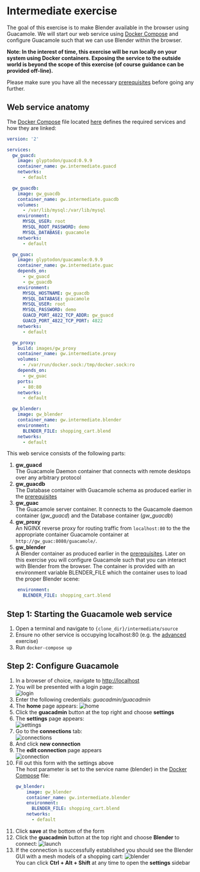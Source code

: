 # Intermediate exercise
The goal of this exercise is to make Blender available in the browser using Guacamole. We will start our web service using [Docker Compose](https://docs.docker.com/compose/) and configure Guacamole such that we can use Blender within the browser.

**Note: In the interest of time, this exercise will be run locally on your system using Docker containers. Exposing the service to the outside world is beyond the scope of this exercise (of course guidance can be provided off-line).**

Please make sure you have all the necessary [prerequisites](../prerequisites/guide.md) before going any further.

## Web service anatomy
The [Docker Compose](https://docs.docker.com/compose/) file located [here](source/docker-compose.yml) defines the required services and how they are linked:

```yml
version: '2'

services:
  gw_guacd:
    image: glyptodon/guacd:0.9.9
    container_name: gw.intermediate.guacd
    networks:
      - default

  gw_guacdb:
    image: gw_guacdb
    container_name: gw.intermediate.guacdb
    volumes:
      - /var/lib/mysql:/var/lib/mysql
    environment:
      MYSQL_USER: root
      MYSQL_ROOT_PASSWORD: demo
      MYSQL_DATABASE: guacamole
    networks:
      - default

  gw_guac:
    image: glyptodon/guacamole:0.9.9
    container_name: gw.intermediate.guac
    depends_on:
      - gw_guacd
      - gw_guacdb
    environment:
      MYSQL_HOSTNAME: gw_guacdb
      MYSQL_DATABASE: guacamole
      MYSQL_USER: root
      MYSQL_PASSWORD: demo
      GUACD_PORT_4822_TCP_ADDR: gw_guacd
      GUACD_PORT_4822_TCP_PORT: 4822
    networks:
      - default

  gw_proxy:
    build: images/gw_proxy
    container_name: gw.intermediate.proxy
    volumes:
      - /var/run/docker.sock:/tmp/docker.sock:ro
    depends_on:
      - gw_guac
    ports:
      - 80:80
    networks:
      - default

  gw_blender:
    image: gw_blender
    container_name: gw.intermediate.blender
    environment:
      BLENDER_FILE: shopping_cart.blend
    networks:
      - default
```

This web service consists of the following parts:  
1. **gw_guacd**  
The Guacamole Daemon container that connects with remote desktops over any arbitrary protocol
2. **gw_guacdb**  
The Database container with Guacamole schema as produced earlier in the [prerequisites](../prerequisites/guide.md)
3. **gw_guac**  
The Guacamole server container. It connects to the Guacamole daemon container (*gw_guacd*) and the Database container (*gw_guacdb*)
4. **gw_proxy**  
An NGINX reverse proxy for routing traffic from `localhost:80` to the the appropriate container Guacamole container at `http://gw_guac:8080/guacamole/`.
5. **gw_blender**  
A Blender container as produced earlier in the [prerequisites](../prerequisites/guide.md). Later on this exercise you will configure Guacamole such that you can interact with Blender from the browser. The container is provided with an environment variable BLENDER_FILE which the container uses to load the proper Blender scene:  
```yml
    environment:
      BLENDER_FILE: shopping_cart.blend
```
    
## Step 1: Starting the Guacamole web service
1. Open a terminal and navigate to `{clone_dir}/intermediate/source`
2. Ensure no other service is occupying localhost:80 (e.g. the [advanced](../advanced/exercise.md) exercise)
3. Run `docker-compose up`  

## Step 2: Configure Guacamole
1. In a browser of choice, navigate to [http://localhost](http://localhost)
2. You will be presented with a login page:  
![login](images/login.png "Login page")  
3. Enter the following credentials: *guacadmin/guacadmin*
4. The **home** page appears:
![home](images/home.png "Home page")
5. Click the **guacadmin** button at the top right and choose **settings**
6. The **settings** page appears:  
![settings](images/settings.png "Settings page")  
7. Go to the **connections** tab:  
![connections](images/connections.png "Connections tab")
8. And click **new connection**
9. The **edit connection** page appears  
![connection](images/connection.png "Connection page")
10. Fill out this form with the settings above  
The host parameter is set to the service name (blender) in the [Docker Compose](https://docs.docker.com/compose/) file:
    ```yml
    gw_blender:
        image: gw_blender
        container_name: gw.intermediate.blender
        environment:
          BLENDER_FILE: shopping_cart.blend
        networks:
          - default
    ```
11. Click **save** at the bottom of the form
12. Click the **guacadmin** button at the top right and choose **Blender** to connect:
![launch](images/launch.png "Launch")
12. If the connection is successfully established you should see the Blender GUI with a mesh models of a shopping cart:
![blender](images/blender.png "blender")  
You can click **Ctrl + Alt + Shift** at any time to open the **settings** sidebar

